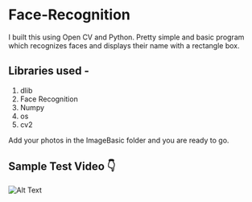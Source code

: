 # Face-Recognition

I built this using Open CV and Python. Pretty simple and basic program which recognizes faces and displays their name with a rectangle box. 

## Libraries used - 

1. dlib
2. Face Recognition
3. Numpy
4. os
5. cv2

Add your photos in the ImageBasic folder and you are ready to go.

## Sample Test Video 👇

![Alt Text](https://github.com/Anurag5086/Face-Recognition/blob/master/Face-Recognition.gif)

